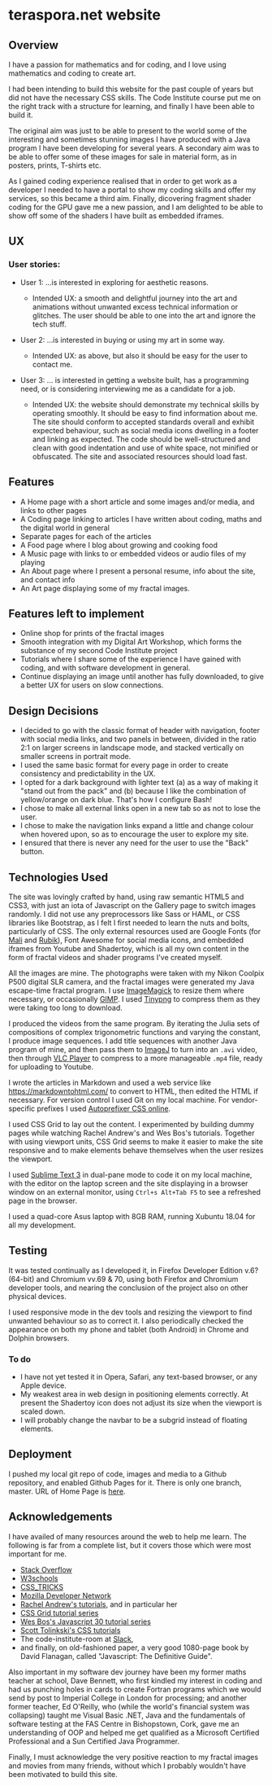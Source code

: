 # teraspora.net website

## Overview

I have a passion for mathematics and for coding, and I love using mathematics and coding to create art.

I had been intending to build this website for the past couple of years but did not have the necessary CSS skills.   The Code Institute course put me on the right track with a structure for learning, and finally I have been able to build it.

The original aim was just to be able to present to the world some of the interesting and sometimes stunning images I have produced with a Java program I have been developing for several years.   A secondary aim was to be able to offer some of these images for sale in material form, as in posters, prints, T-shirts etc.

As I gained coding experience realised that in order to get work as a developer I needed to have a portal to show my coding skills and offer my services, so this became a third aim.   Finally, dicovering fragment shader coding for the GPU gave me a new passion, and I am delighted to be able to show off some of the shaders I have built as embedded iframes.

## UX

### User stories:

- User 1: ...is interested in exploring for aesthetic reasons.
	- Intended UX:  a smooth and delightful journey into the art and animations without unwanted excess technical information or glitches. The user should be able to one into the art and ignore the tech stuff.

- User 2: ...is interested in buying or using my art in some way.
	- Intended UX:  as above, but also it should be easy for the user to contact me.

- User 3: ... is interested in getting a website built, has a programming need, or is considering interviewing me as a candidate for a job.
	- Intended UX:  the website should demonstrate my technical skills by operating smoothly.   It should be easy to find information about me.   The site should conform to accepted standards overall and exhibit expected behaviour, such as social media icons dwelling in a footer and linking as expected.   The code should be well-structured and clean with good indentation and use of white space, not minified or obfuscated.   The site and associated resources should load fast.

## Features

- A Home page with a short article and some images and/or media, and links to other pages
- A Coding page linking to articles I have written about coding, maths and the digital world in general
- Separate pages for each of the articles
- A Food page where I blog about growing and cooking food
- A Music page with links to or embedded videos or audio files of my playing
- An About page where I present a personal resume, info about the site, and contact info
- An Art page displaying  some of my fractal images.

## Features left to implement

- Online shop for prints of the fractal images
- Smooth integration with my Digital Art Workshop, which forms the substance of my second Code Institute project
- Tutorials where I share some of the experience I have gained with coding, and with software development in general.
- Continue displaying an image until another has fully downloaded, to give a better UX for users on slow connections.

## Design Decisions

- I decided to go with the classic format of header with navigation, footer with social media links, and two panels in between, divided in the ratio 2:1 on larger screens in landscape mode, and stacked vertically on smaller screens in portrait mode.
- I used the same basic format for every page in order to create consistency and predictability in the UX.
- I opted for a dark background with lighter text (a) as a way of making it "stand out from the pack" and (b) because I like the combination of yellow/orange on dark blue.   That's how I configure Bash!
- I chose to make all external links open in a new tab so as not to lose the user.
- I chose to make the navigation links expand a little and change colour when hovered upon, so as to encourage the user to explore my site.
- I ensured that there is never any need for the user to use the "Back" button.

## Technologies Used

<p>The site was lovingly crafted by hand, using raw semantic HTML5 and CSS3, with just an iota of Javascript on the Gallery page to switch images randomly.
	I did not use any preprocessors like Sass or HAML, or CSS libraries like Bootstrap, as I felt I first needed to learn the nuts and bolts, particularly of CSS.   The only external resources used are Google Fonts (for <a target="_blank" href="https://fonts.google.com/specimen/Mali">Mali</a> and <a target="_blank" href="https://fonts.google.com/specimen/Rubik">Rubik</a>), Font Awesome for social media icons, and embedded iframes from Youtube and Shadertoy, which is all my own content in the form of fractal videos and shader programs I've created myself.</p>
<p>
	All the images are mine.   The photographs were taken with my Nikon Coolpix P500 digital SLR camera, and the fractal images were generated my Java escape-time fractal program.   I use <a target="_blank" href="https://www.imagemagick.org/script/index.php">ImageMagick</a> to resize them where necessary, or occasionally <a target="_blank" href="https://www.gimp.org/">GIMP</a>.   I used <a target="_blank" href="https://tinypng.com/">Tinypng</a> to compress them as they were taking too long to download.</p>
	<p>
	I produced the videos from the same program.   By iterating the Julia sets of compositions of complex trigonometric functions and varying the constant, I produce image sequences.   I add title sequences with another Java program of mine, and then pass them to <a target="_blank" href="https://imagej.nih.gov/ij/">ImageJ</a> to turn into an <code>.avi</code> video, then through <a target="_blank" href="https://www.videolan.org/vlc/index.html">VLC Player</a> to compress to a more manageable <code>.mp4</code> file, ready for uploading to Youtube.
	</p>
<p>
	I wrote the articles in Markdown and used a web service like <a target="_blank" href="https://markdowntohtml.com/">https://markdowntohtml.com/</a> to convert to HTML, then edited the HTML if necessary. For version control I used Git on my local machine. For vendor-specific prefixes I used <a href="https://autoprefixer.github.io/">Autoprefixer CSS online</a>.</p>
<p>
	I used CSS Grid to lay out the content.  I experimented by building dummy pages while watching Rachel Andrew's and Wes Bos's tutorials.   Together with using viewport units, CSS Grid seems to make it easier to make the site responsive and to make elements behave themselves when the user resizes the viewport.
</p>
<p>
	I used <a href="http://www.sublimetext.com/">Sublime Text 3</a> in dual-pane mode to code it on my local machine, with the editor on the laptop screen and the site displaying in a browser window on an external monitor, using <code>Ctrl+s Alt+Tab F5</code> to see a refreshed page in the browser.
<p>I used a quad-core Asus laptop with 8GB RAM, running Xubuntu 18.04 for all my development.</p>

## Testing

It was tested continually as I developed it, in Firefox Developer Edition v.6? (64-bit) and Chromium vv.69 & 70, using both Firefox and Chromium developer tools, and nearing the conclusion of the project also on other physical devices.

I used responsive mode in the dev tools and resizing the viewport to find unwanted behaviour so as to correct it.   I also periodically checked the appearance on both my phone and tablet (both Android) in Chrome and Dolphin browsers.

### To do
- I have not yet tested it in Opera, Safari, any text-based browser, or any Apple device.
- My weakest area in web design in positioning elements correctly.   At present the Shadertoy icon does not adjust its size when the viewport is scaled down.
- I will probably change the navbar to be a subgrid instead of floating elements.   

## Deployment

I pushed my local git repo of code, images and media to a Github repository, and enabled Github Pages for it.   There is only one branch, master. URL of Home Page is <a href="https://teraspora.github.io/ts-website/index.html">here</a>.

## Acknowledgements

<p>I have availed of many resources around the web to help me learn.   The following is far from a complete list, but it covers those which were most important for me.</p>
<ul>
<li><a target="_blank" href="https://stackoverflow.com/users/5656369/john">Stack Overflow</a> </li>
<li><a target="_blank" href="https://www.w3schools.com/">W3schools</a> </li>
<li><a target="_blank" href="https://css-tricks.com/">CSS_TRICKS</a> </li>
<li><a target="_blank" href="https://developer.mozilla.org/en-US/">Mozilla Developer Network</a> </li>
<li><a target="_blank" href="https://www.rachelandrew.co.uk/">Rachel Andrew&#39;s tutorials</a>, and in particular her</li>
<li><a target="_blank" href="https://gridbyexample.com/">CSS Grid tutorial series</a> </li>
<li><a target="_blank" href="https://wesbos.com/javascript30/">Wes Bos&#39;s Javascript 30 tutorial series</a> </li>
<li><a target="_blank" href="https://www.leveluptutorials.com/tutorials/tag/css">Scott Tolinkski&#39;s CSS tutorials</a> </li>
<li>The code-institute-room at <a target="_blank" href="https://slack.com/">Slack</a>, </li>
<li>and finally, on old-fashioned paper, a very good 1080-page book by David Flanagan, called <span class="book-title">&quot;Javascript: The Definitive Guide&quot;</span>.</li>
</ul>
<p>
	Also important in my software dev journey have been my former maths teacher at school, Dave Bennett, who first kindled my interest in coding and had us punching holes in cards to create Fortran programs which we would send by post to Imperial College in London for processing; and another former teacher, Ed O'Reilly, who (while the world's financial system was collapsing) taught me Visual Basic .NET, Java and the fundamentals of software testing at the FAS Centre in Bishopstown, Cork, gave me an understanding of OOP and helped me get qualified as a Microsoft Certified Professional and a Sun Certified Java Programmer. 
</p>
<p>
	Finally, I must acknowledge the very positive reaction to my fractal images and movies from many friends, without which I probably wouldn't have been motivated to build this site.
</p>


